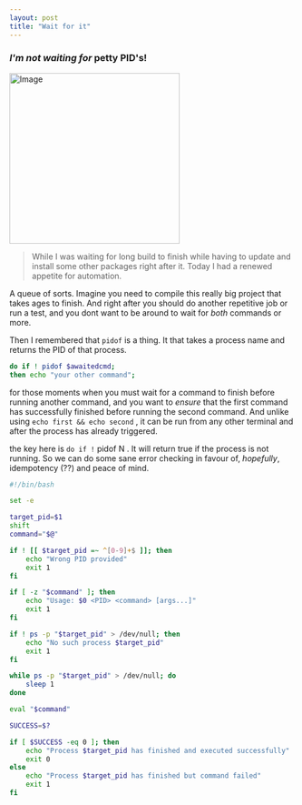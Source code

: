 ```yaml
---
layout: post
title: "Wait for it"
---
```

### _I'm not *waiting* for_ **petty PID's!**

<!-- ![_config.yml]({{ site.baseurl }}/images/image.jpg) -->
<img src="{{ site.baseurl }}/images/image.jpg" alt="Image" width="300" height="auto">

> While I was waiting for long build to finish while having to update and install some other packages right after it. Today I had a renewed appetite for automation.

A queue of sorts. Imagine you need to compile this really big project that takes ages
to finish. And right after you should do another repetitive job or run a test, and you dont want to be around to wait for _both_ commands or more.


Then I remembered that ```pidof``` is a thing. It that takes a process name and returns the PID of that process.

```bash
do if ! pidof $awaitedcmd;
then echo "your other command"; 
```

for those moments when you must wait for a command to finish before running another command, and you want to _ensure_ 
that the first command has successfully finished before running the second command.
And unlike using ```echo first && echo second``` , it can be run from any other terminal and after the process has already triggered.

the key here is ```do if !``` pidof N . It will return true if the process is not running. So we can do some 
sane error checking in favour of, _hopefully_, idempotency (??) and peace of mind.


```bash
#!/bin/bash

set -e

target_pid=$1
shift
command="$@"

if ! [[ $target_pid =~ ^[0-9]+$ ]]; then
    echo "Wrong PID provided"
    exit 1
fi

if [ -z "$command" ]; then
    echo "Usage: $0 <PID> <command> [args...]"
    exit 1
fi

if ! ps -p "$target_pid" > /dev/null; then
    echo "No such process $target_pid"
    exit 1
fi

while ps -p "$target_pid" > /dev/null; do
    sleep 1
done

eval "$command"

SUCCESS=$?

if [ $SUCCESS -eq 0 ]; then
    echo "Process $target_pid has finished and executed successfully"
    exit 0
else
    echo "Process $target_pid has finished but command failed"
    exit 1
fi
```
